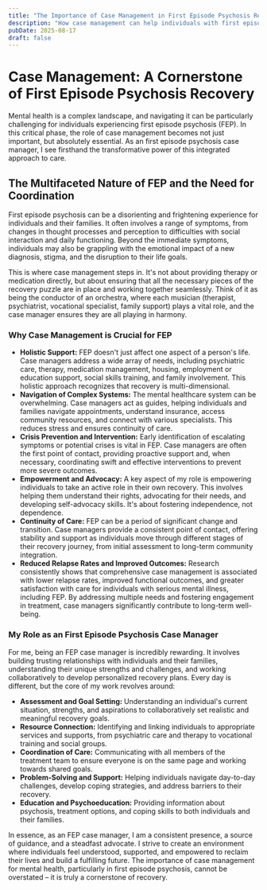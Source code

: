 ```yaml
---
title: "The Importance of Case Management in First Episode Psychosis Recovery"
description: "How case management can help individuals with first episode psychosis."
pubDate: 2025-08-17
draft: false
---
```


# Case Management: A Cornerstone of First Episode Psychosis Recovery

Mental health is a complex landscape, and navigating it can be particularly challenging for individuals experiencing first episode psychosis (FEP). In this critical phase, the role of case management becomes not just important, but absolutely essential. As an first episode psychosis case manager, I see firsthand the transformative power of this integrated approach to care.

## The Multifaceted Nature of FEP and the Need for Coordination

First episode psychosis can be a disorienting and frightening experience for individuals and their families. It often involves a range of symptoms, from changes in thought processes and perception to difficulties with social interaction and daily functioning. Beyond the immediate symptoms, individuals may also be grappling with the emotional impact of a new diagnosis, stigma, and the disruption to their life goals.

This is where case management steps in. It's not about providing therapy or medication directly, but about ensuring that all the necessary pieces of the recovery puzzle are in place and working together seamlessly. Think of it as being the conductor of an orchestra, where each musician (therapist, psychiatrist, vocational specialist, family support) plays a vital role, and the case manager ensures they are all playing in harmony.

### Why Case Management is Crucial for FEP

* **Holistic Support:** FEP doesn't just affect one aspect of a person's life. Case managers address a wide array of needs, including psychiatric care, therapy, medication management, housing, employment or education support, social skills training, and family involvement. This holistic approach recognizes that recovery is multi-dimensional.
* **Navigation of Complex Systems:** The mental healthcare system can be overwhelming. Case managers act as guides, helping individuals and families navigate appointments, understand insurance, access community resources, and connect with various specialists. This reduces stress and ensures continuity of care.
* **Crisis Prevention and Intervention:** Early identification of escalating symptoms or potential crises is vital in FEP. Case managers are often the first point of contact, providing proactive support and, when necessary, coordinating swift and effective interventions to prevent more severe outcomes.
* **Empowerment and Advocacy:** A key aspect of my role is empowering individuals to take an active role in their own recovery. This involves helping them understand their rights, advocating for their needs, and developing self-advocacy skills. It's about fostering independence, not dependence.
* **Continuity of Care:** FEP can be a period of significant change and transition. Case managers provide a consistent point of contact, offering stability and support as individuals move through different stages of their recovery journey, from initial assessment to long-term community integration.
* **Reduced Relapse Rates and Improved Outcomes:** Research consistently shows that comprehensive case management is associated with lower relapse rates, improved functional outcomes, and greater satisfaction with care for individuals with serious mental illness, including FEP. By addressing multiple needs and fostering engagement in treatment, case managers significantly contribute to long-term well-being.

### My Role as an First Episode Psychosis Case Manager

For me, being an FEP case manager is incredibly rewarding. It involves building trusting relationships with individuals and their families, understanding their unique strengths and challenges, and working collaboratively to develop personalized recovery plans. Every day is different, but the core of my work revolves around:

* **Assessment and Goal Setting:** Understanding an individual's current situation, strengths, and aspirations to collaboratively set realistic and meaningful recovery goals.
* **Resource Connection:** Identifying and linking individuals to appropriate services and supports, from psychiatric care and therapy to vocational training and social groups.
* **Coordination of Care:** Communicating with all members of the treatment team to ensure everyone is on the same page and working towards shared goals.
* **Problem-Solving and Support:** Helping individuals navigate day-to-day challenges, develop coping strategies, and address barriers to their recovery.
* **Education and Psychoeducation:** Providing information about psychosis, treatment options, and coping skills to both individuals and their families.

In essence, as an FEP case manager, I am a consistent presence, a source of guidance, and a steadfast advocate. I strive to create an environment where individuals feel understood, supported, and empowered to reclaim their lives and build a fulfilling future. The importance of case management for mental health, particularly in first episode psychosis, cannot be overstated – it is truly a cornerstone of recovery.
